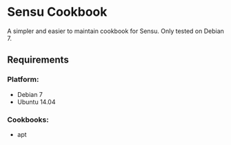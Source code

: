 Sensu Cookbook
=================

A simpler and easier to maintain cookbook for Sensu. Only tested on Debian 7.

Requirements
------------

### Platform:

* Debian 7
* Ubuntu 14.04

### Cookbooks:

* apt
